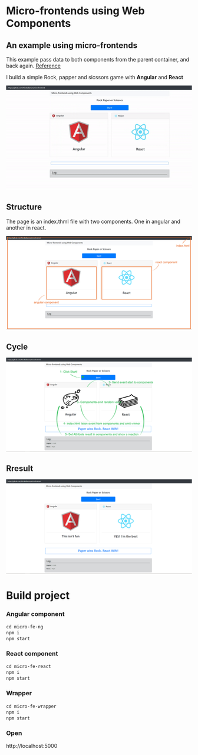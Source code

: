 # Micro-frontends using Web Components


## An example using micro-frontends
This example pass data to both components from the parent container, and back again.
[Reference](https://medium.com/javascript-in-plain-english/create-micro-frontends-using-web-components-with-support-for-angular-and-react-2d6db18f557a)

I build a simple Rock, papper and sicssors game with <strong>Angular</strong> and <strong>React</strong>

![Alt Text](https://github.com/NicoBallaman/microfrontend/blob/master/micro-fe-wrapper/images/example.gif)


## Structure
The page is an index.thml file with two components. One in angular and another in react.

![alt text](https://github.com/NicoBallaman/microfrontend/blob/master/micro-fe-wrapper/images/structure.jpg?raw=true "structure")


## Cycle

![alt text](https://github.com/NicoBallaman/microfrontend/blob/master/micro-fe-wrapper/images/lifeCycle.jpg?raw=true "structure")



## Rresult

![alt text](https://github.com/NicoBallaman/microfrontend/blob/master/micro-fe-wrapper/images/result.jpg?raw=true "structure")



# Build project

### Angular component
```
cd micro-fe-ng
npm i
npm start
```


### React component
```
cd micro-fe-react
npm i
npm start
```

### Wrapper
```
cd micro-fe-wrapper
npm i
npm start
```

### Open
http://localhost:5000


